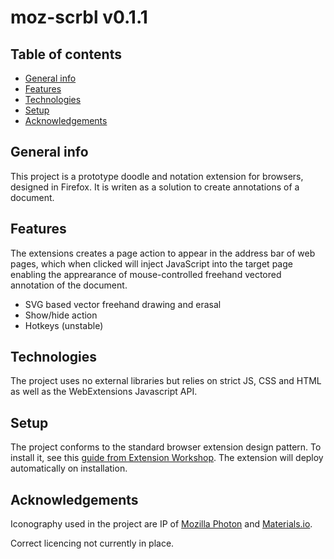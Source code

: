 # moz-scrbl v0.1.1

## Table of contents
- [General info](#general-info)
- [Features](#features)
- [Technologies](#technologies)
- [Setup](#setup)
- [Acknowledgements](#acknowledgements)

## General info
This project is a prototype doodle and notation extension for browsers, designed in Firefox.
It is writen as a solution to create annotations of a document.

## Features
The extensions creates a page action to appear in the address bar of web pages, which when clicked will inject JavaScript into the target page enabling the apprearance of mouse-controlled freehand vectored annotation of the document.

- SVG based vector freehand drawing and erasal
- Show/hide action
- Hotkeys (unstable)
	
## Technologies
The project uses no external libraries but relies on strict JS, CSS and HTML as well as the WebExtensions Javascript API.
	
## Setup
The  project conforms to the standard browser extension design pattern.
To install it, see this [guide from Extension Workshop][1].
The extension will deploy automatically on installation.

## Acknowledgements
Iconography used in the project are IP of [Mozilla Photon][2] and [Materials.io][3].

Correct licencing not currently in place.


[1]:https://extensionworkshop.com/documentation/develop/temporary-installation-in-firefox/
[2]:https://design.firefox.com/photon/
[3]:https://material.io/

